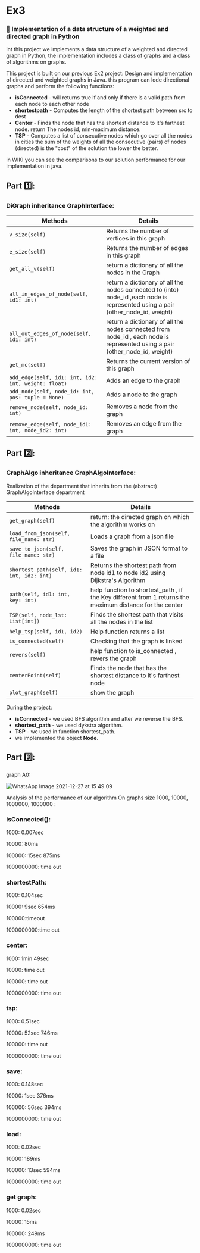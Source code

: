 # **Ex3**


### :pushpin: Implementation of a data structure of a weighted and directed graph in Python

int this project we implements a data structure of a weighted and directed graph in Python,
the implementation includes a class of graphs and a class of algorithms on graphs.

This project is built on our previous Ex2 project: Design and implementation of directed and weighted graphs in Java.
this program can lode directional graphs and perform the following functions:

- **isConnected** - will returns true if and only if there is a valid path from each node to each other node
- **shortestpath** - Computes the length of the shortest path between src to dest 
- **Center** - Finds the node that has the shortest distance to it's farthest node.
  return The nodes id, min-maximum distance.
- **TSP** - Computes a list of consecutive nodes which go over all the nodes in cities the sum of the weights of all the consecutive (pairs) of nodes (directed) is the "cost" of the solution the lower the better.

in WIKI you can see the comparisons to our solution performance for our implementation in java.

 ## Part 1️⃣: 
 ### DiGraph inheritance GraphInterface:
 | Methods  | Details |
| ------------- | ------------- |
| `v_size(self)` |Returns the number of vertices in this graph|
| `e_size(self)` |Returns the number of edges in this graph |
| `get_all_v(self)` |return a dictionary of all the nodes in the Graph|
| `all_in_edges_of_node(self, id1: int)` |return a dictionary of all the nodes connected to (into) node_id ,each node is represented using a pair (other_node_id, weight)|
| `all_out_edges_of_node(self, id1: int)` |return a dictionary of all the nodes connected from node_id , each node is represented using a pair (other_node_id, weight)|
| `get_mc(self)` |Returns the current version of this graph|
| `add_edge(self, id1: int, id2: int, weight: float)` |Adds an edge to the graph|
| `add_node(self, node_id: int, pos: tuple = None)` | Adds a node to the graph|
| `remove_node(self, node_id: int)` | Removes a node from the graph|
| `remove_edge(self, node_id1: int, node_id2: int)` |Removes an edge from the graph|

 ## Part 2️⃣:
 ### GraphAlgo inheritance GraphAlgoInterface:
 Realization of the department that inherits from the (abstract) GraphAlgoInterface department

  | Methods  | Details |
| ------------- | ------------- |
| `get_graph(self)` |return: the directed graph on which the algorithm works on |
| `load_from_json(self, file_name: str)`| Loads a graph from a json file |
| `save_to_json(self, file_name: str)`| Saves the graph in JSON format to a file |
| `shortest_path(self, id1: int, id2: int)` | Returns the shortest path from node id1 to node id2 using Dijkstra's Algorithm |
| `path(self, id1: int, key: int)` | help function to shortest_path , if the Key different from 1 returns the maximum distance for the center| 
| `TSP(self, node_lst: List[int])` | Finds the shortest path that visits all the nodes in the list |
| `help_tsp(self, id1, id2)` | Help function returns a list | 
| `is_connected(self)` | Checking that the graph is linked |
| `revers(self)` | help function to is_connected , revers the graph |
| `centerPoint(self)` | Finds the node that has the shortest distance to it's farthest node |
| `plot_graph(self)` | show the graph |

During the project: 
- **isConnected** - we used BFS algorithm and after we reverse the BFS.
- **shortest_path** -  we used dykstra algorithm. 
- **TSP** - we used in function shortest_path. 
- we implemented the object **Node**. 
 
 ## Part 3️⃣: 
 graph A0: 
 
 
 ![WhatsApp Image 2021-12-27 at 15 49 09](https://user-images.githubusercontent.com/93201414/147477865-64892bf5-e280-4aec-896d-d7a3df6b8250.jpeg)


Analysis of the performance of our algorithm On graphs size 1000, 10000, 1000000, 1000000 : 

### isConnected():
1000: 0.007sec

10000: 80ms 

100000: 15sec 875ms

1000000000: time out

### shortestPath:
1000: 0.104sec

10000: 9sec 654ms

100000:timeout

1000000000:time out

### center:
1000: 1min 49sec

10000: time out

100000: time out

1000000000: time out

### tsp:
1000: 0.51sec

10000: 52sec 746ms

100000: time out

1000000000: time out

### save:
1000: 0.148sec 

10000: 1sec 376ms

100000: 56sec 394ms

1000000000: time out

### load:
1000: 0.02sec

10000: 189ms

100000: 13sec 594ms

1000000000: time out

### get graph:
1000: 0.02sec

10000: 15ms

100000: 249ms

1000000000: time out


